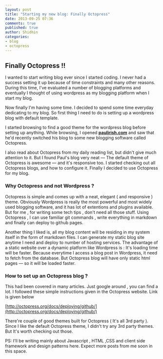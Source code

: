 ```yaml
---
layout: post
title: "Starting my new blog: Finally Octopress"
date: 2013-09-25 07:36
comments: true
published: true
author: Shidhin
categories: 
- blog
- octopress
---
```


## Finally Octopress !!

I wanted to start writing blog ever since I started coding. I never had a success setting it up because of time constraints and many other reasons. During this time, I've evaluated a number of blogging platforms and eventually I thought of using wordpress as my blogging platform when I start my blog.

Now finally I'm having some time. I decided to spend some time everyday dedicating to my blog. So first thing I need to do is setting up a wordpress blog with default template. 

I started browsing to find a good theme for the wordpress blog before setting up anything. While browsing, I opened **[paulirish.com](http://www.paulirish.com)** and saw that he'd recently switched his blog to some new blogging software called Octopress. 
<!-- more -->
I also read about Octopress from my daily reading list, but didn't give much attention to it. But I found Paul's blog very neat –– The default theme of Octopress is awesome –– and it's responsive too. I started checking out all Octopress blogs, and how to configure it. Finally I decided to use Octopress for my blog.

### Why Octopress and not Wordpress ?

Octopress is simple and comes up with a neat, elegant ( and responsive ) theme. Obviously Wordpress is really the most powerful and most widely used blogging software, and it has lot of extentions and plugins available. But for me , for writing some tech tips , don't need all those stuff. Using Octopress , I can use familiar git commands , write everything in markdown and finally can deploy to github pages.

Another thing I liked is, all my blog content will be residing in my system itself in the form of markdown files. I can generate my static blog site anytime I need and deploy to number of hosting services. The advantage of a static website over a dynamic platform like Wordpress is : It's loading time will be faster. Because everytime I access a blog post in Wordpress, it need to fetch from the database. But Octopress blog will have only static html pages –– so it will be loaded faster.

### How to set up an Octopress blog ?

This had been covered in many articles. Just google around , you can find a lot. I followed these simple instructions given in the Octopress website. Link is given below

[http://octopress.org/docs/deploying/github/](http://octopress.org/docs/deploying/github/)

There're couple of good themes built for Octopress ( It's all 3rd party ). Since I like the default Octopress theme, I didn't try any 3rd party themes. But It's worth checking out those.

PS: I'll be writing mainly about Javascript , HTML ,CSS and client side framework and design patterns here. Expect more posts from me soon in this space.





